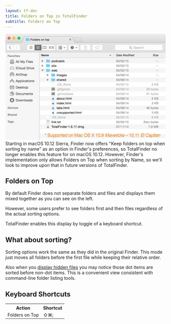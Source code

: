 ```yaml
---
layout: tf-doc
title: Folders on Top in TotalFinder
subtitle: Folders on Top
---
```


<img src="/images/showcase/full-fot.png" class="doc-image add-shadow" style="width:600px">

<div class="info-box compatibility">
Starting in macOS 10.12 Sierra, Finder now offers "Keep folders on top when sorting by name" as an option in Finder's preferences, so TotalFinder no longer enables this feature for on macOS 10.12.
However, Finder's implementation only allows Folders on Top when sorting by Name, so we'll look to improve upon that in future versions of TotalFinder.
</div>

## Folders on Top

By default Finder does not separate folders and files and displays them mixed together as you can see on the left.

However, some users prefer to see folders first and then files regardless of the actual sorting options. 

TotalFinder enables this display by toggle of a keyboard shortcut.

## What about sorting?

Sorting options work the same as they did in the original Finder. This mode just moves all folders before the first file while keeping their relative order.

Also when you [display hidden files](/show-system-files.md) you may notice those dot items are sorted before non-dot items. This is a convenient view consistent with command-line folder listing tools.

## Keyboard Shortcuts

<div class="keyboard-shortcuts">
    <table border="0" cellspacing="0" cellpadding="0">
        <tr><th>Action</th><th>Shortcut</th></tr>
        <tr><td>Folders on Top</td><td>⇧⌘;</td></tr>
    </table>
</div>
